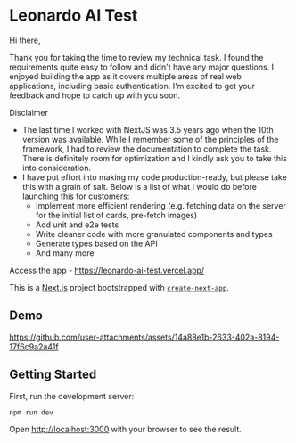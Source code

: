# Leonardo AI Test

Hi there,

Thank you for taking the time to review my technical task. I found the requirements quite easy to follow and didn't have any major questions. I enjoyed building the app as it covers multiple areas of real web applications, including basic authentication. I'm excited to get your feedback and hope to catch up with you soon.

Disclaimer

- The last time I worked with NextJS was 3.5 years ago when the 10th version was available. While I remember some of the principles of the framework, I had to review the documentation to complete the task. There is definitely room for optimization and I kindly ask you to take this into consideration.
- I have put effort into making my code production-ready, but please take this with a grain of salt. Below is a list of what I would do before launching this for customers:
  - Implement more efficient rendering (e.g. fetching data on the server for the initial list of cards, pre-fetch images)
  - Add unit and e2e tests
  - Write cleaner code with more granulated components and types
  - Generate types based on the API
  - And many more

Access the app - https://leonardo-ai-test.vercel.app/

This is a [Next.js](https://nextjs.org) project bootstrapped with [`create-next-app`](https://nextjs.org/docs/app/api-reference/cli/create-next-app).

## Demo

https://github.com/user-attachments/assets/14a88e1b-2633-402a-8194-17f6c9a2a41f

## Getting Started

First, run the development server:

```bash
npm run dev
```

Open [http://localhost:3000](http://localhost:3000) with your browser to see the result.
